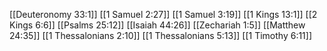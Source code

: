 [[Deuteronomy 33:1]]
[[1 Samuel 2:27]]
[[1 Samuel 3:19]]
[[1 Kings 13:1]]
[[2 Kings 6:6]]
[[Psalms 25:12]]
[[Isaiah 44:26]]
[[Zechariah 1:5]]
[[Matthew 24:35]]
[[1 Thessalonians 2:10]]
[[1 Thessalonians 5:13]]
[[1 Timothy 6:11]]
